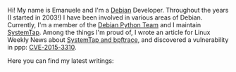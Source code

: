 Hi! My name is Emanuele and I'm a [Debian](https://www.debian.org/) Developer.
Throughout the years (I started in 2003!) I have been involved in various areas
of Debian. Currently, I'm a member of the [Debian Python
Team](https://wiki.debian.org/Teams/PythonTeam) and I maintain
[SystemTap](https://sourceware.org/systemtap/wiki). Among the things I'm proud
of, I wrote an article for Linux Weekly News about [SystemTap and
bpftrace](https://lwn.net/Articles/852112/), and discovered a vulnerability in
ppp: [CVE-2015-3310](https://www.debian.org/security/2015/dsa-3228).

<!--
Some information that you might find interesting:

* [Projects on GitHub](https://github.com/ema)
* [My Wikimedia staff page](https://meta.wikimedia.org/wiki/User:ERocca_(WMF))
* [Debian packages overview](https://qa.debian.org/developer.php?login=ema@debian.org)
* [Stack Overflow](https://stackoverflow.com/users/91778/ema) and [Super User](http://superuser.com/users/144879/ema) profiles
* [LinkedIn](https://de.linkedin.com/in/emarocca/)
-->

Here you can find my latest writings:

